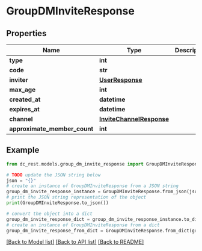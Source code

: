 # GroupDMInviteResponse


## Properties

Name | Type | Description | Notes
------------ | ------------- | ------------- | -------------
**type** | **int** |  | [optional] 
**code** | **str** |  | 
**inviter** | [**UserResponse**](UserResponse.md) |  | [optional] 
**max_age** | **int** |  | [optional] 
**created_at** | **datetime** |  | [optional] 
**expires_at** | **datetime** |  | [optional] 
**channel** | [**InviteChannelResponse**](InviteChannelResponse.md) |  | [optional] 
**approximate_member_count** | **int** |  | [optional] 

## Example

```python
from dc_rest.models.group_dm_invite_response import GroupDMInviteResponse

# TODO update the JSON string below
json = "{}"
# create an instance of GroupDMInviteResponse from a JSON string
group_dm_invite_response_instance = GroupDMInviteResponse.from_json(json)
# print the JSON string representation of the object
print(GroupDMInviteResponse.to_json())

# convert the object into a dict
group_dm_invite_response_dict = group_dm_invite_response_instance.to_dict()
# create an instance of GroupDMInviteResponse from a dict
group_dm_invite_response_from_dict = GroupDMInviteResponse.from_dict(group_dm_invite_response_dict)
```
[[Back to Model list]](../README.md#documentation-for-models) [[Back to API list]](../README.md#documentation-for-api-endpoints) [[Back to README]](../README.md)


